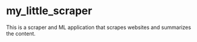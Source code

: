 # my_little_scraper
This is a scraper and ML application that scrapes websites and summarizes the content.
